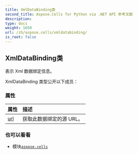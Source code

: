 ```yaml
---
title: XmlDataBinding类
second_title: Aspose.Cells for Python via .NET API 参考文献
description:
type: docs
weight: 1650
url: /zh/aspose.cells/xmldatabinding/
is_root: false
---
```

## XmlDataBinding类
表示 Xml 数据绑定信息。



XmlDataBinding 类型公开以下成员：

### 属性
|属性|描述|
| :- | :- |
| [url](/cells/python-net/zh/aspose.cells/xmldatabinding/url) |获取此数据绑定的源 URL。|



### 也可以看看
* 模块[`aspose.cells`](..)
